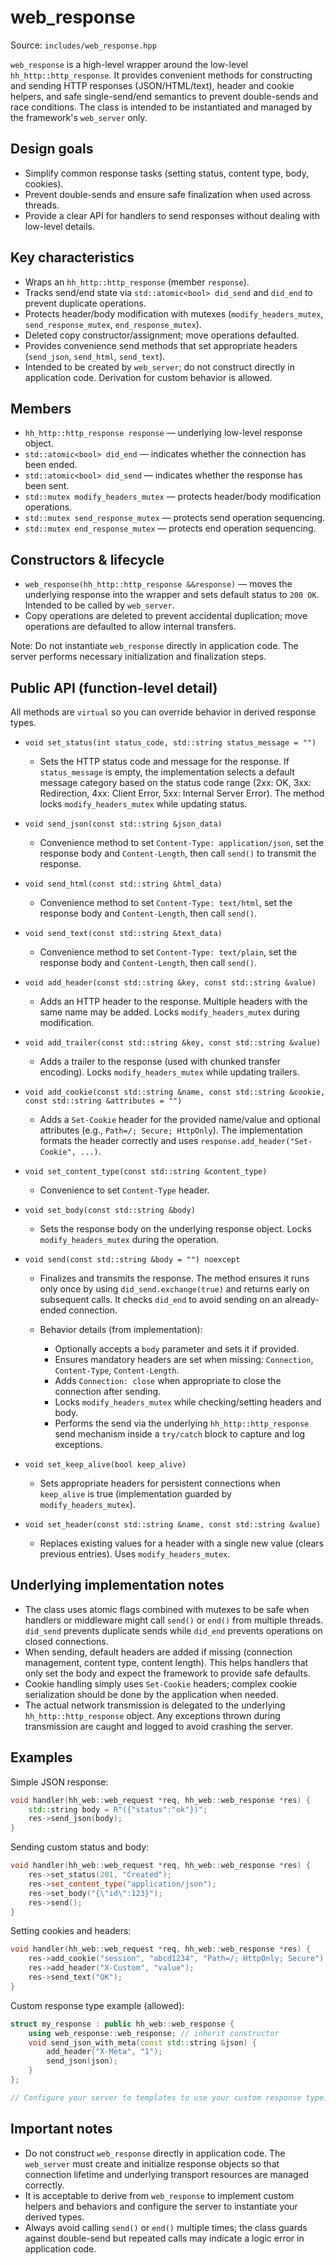 # web_response

Source: `includes/web_response.hpp`

`web_response` is a high-level wrapper around the low-level `hh_http::http_response`. It provides convenient methods for constructing and sending HTTP responses (JSON/HTML/text), header and cookie helpers, and safe single-send/end semantics to prevent double-sends and race conditions. The class is intended to be instantiated and managed by the framework's `web_server` only.

## Design goals

- Simplify common response tasks (setting status, content type, body, cookies).
- Prevent double-sends and ensure safe finalization when used across threads.
- Provide a clear API for handlers to send responses without dealing with low-level details.

## Key characteristics

- Wraps an `hh_http::http_response` (member `response`).
- Tracks send/end state via `std::atomic<bool> did_send` and `did_end` to prevent duplicate operations.
- Protects header/body modification with mutexes (`modify_headers_mutex`, `send_response_mutex`, `end_response_mutex`).
- Deleted copy constructor/assignment; move operations defaulted.
- Provides convenience send methods that set appropriate headers (`send_json`, `send_html`, `send_text`).
- Intended to be created by `web_server`; do not construct directly in application code. Derivation for custom behavior is allowed.

## Members

- `hh_http::http_response response` — underlying low-level response object.
- `std::atomic<bool> did_end` — indicates whether the connection has been ended.
- `std::atomic<bool> did_send` — indicates whether the response has been sent.
- `std::mutex modify_headers_mutex` — protects header/body modification operations.
- `std::mutex send_response_mutex` — protects send operation sequencing.
- `std::mutex end_response_mutex` — protects end operation sequencing.

## Constructors & lifecycle

- `web_response(hh_http::http_response &&response)` — moves the underlying response into the wrapper and sets default status to `200 OK`. Intended to be called by `web_server`.
- Copy operations are deleted to prevent accidental duplication; move operations are defaulted to allow internal transfers.

Note: Do not instantiate `web_response` directly in application code. The server performs necessary initialization and finalization steps.

## Public API (function-level detail)

All methods are `virtual` so you can override behavior in derived response types.

- `void set_status(int status_code, std::string status_message = "")`

  - Sets the HTTP status code and message for the response. If `status_message` is empty, the implementation selects a default message category based on the status code range (2xx: OK, 3xx: Redirection, 4xx: Client Error, 5xx: Internal Server Error). The method locks `modify_headers_mutex` while updating status.

- `void send_json(const std::string &json_data)`

  - Convenience method to set `Content-Type: application/json`, set the response body and `Content-Length`, then call `send()` to transmit the response.

- `void send_html(const std::string &html_data)`

  - Convenience method to set `Content-Type: text/html`, set the response body and `Content-Length`, then call `send()`.

- `void send_text(const std::string &text_data)`

  - Convenience method to set `Content-Type: text/plain`, set the response body and `Content-Length`, then call `send()`.

- `void add_header(const std::string &key, const std::string &value)`

  - Adds an HTTP header to the response. Multiple headers with the same name may be added. Locks `modify_headers_mutex` during modification.

- `void add_trailer(const std::string &key, const std::string &value)`

  - Adds a trailer to the response (used with chunked transfer encoding). Locks `modify_headers_mutex` while updating trailers.

- `void add_cookie(const std::string &name, const std::string &cookie, const std::string &attributes = "")`

  - Adds a `Set-Cookie` header for the provided name/value and optional attributes (e.g., `Path=/; Secure; HttpOnly`). The implementation formats the header correctly and uses `response.add_header("Set-Cookie", ...)`.

- `void set_content_type(const std::string &content_type)`

  - Convenience to set `Content-Type` header.

- `void set_body(const std::string &body)`

  - Sets the response body on the underlying response object. Locks `modify_headers_mutex` during the operation.

- `void send(const std::string &body = "") noexcept`

  - Finalizes and transmits the response. The method ensures it runs only once by using `did_send.exchange(true)` and returns early on subsequent calls. It checks `did_end` to avoid sending on an already-ended connection.

  - Behavior details (from implementation):
    - Optionally accepts a `body` parameter and sets it if provided.
    - Ensures mandatory headers are set when missing: `Connection`, `Content-Type`, `Content-Length`.
    - Adds `Connection: close` when appropriate to close the connection after sending.
    - Locks `modify_headers_mutex` while checking/setting headers and body.
    - Performs the send via the underlying `hh_http::http_response` send mechanism inside a `try/catch` block to capture and log exceptions.

- `void set_keep_alive(bool keep_alive)`

  - Sets appropriate headers for persistent connections when `keep_alive` is true (implementation guarded by `modify_headers_mutex`).

- `void set_header(const std::string &name, const std::string &value)`
  - Replaces existing values for a header with a single new value (clears previous entries). Uses `modify_headers_mutex`.

## Underlying implementation notes

- The class uses atomic flags combined with mutexes to be safe when handlers or middleware might call `send()` or `end()` from multiple threads. `did_send` prevents duplicate sends while `did_end` prevents operations on closed connections.
- When sending, default headers are added if missing (connection management, content type, content length). This helps handlers that only set the body and expect the framework to provide safe defaults.
- Cookie handling simply uses `Set-Cookie` headers; complex cookie serialization should be done by the application when needed.
- The actual network transmission is delegated to the underlying `hh_http::http_response` object. Any exceptions thrown during transmission are caught and logged to avoid crashing the server.

## Examples

Simple JSON response:

```cpp
void handler(hh_web::web_request *req, hh_web::web_response *res) {
    std::string body = R"({"status":"ok"})";
    res->send_json(body);
}
```

Sending custom status and body:

```cpp
void handler(hh_web::web_request *req, hh_web::web_response *res) {
    res->set_status(201, "Created");
    res->set_content_type("application/json");
    res->set_body("{\"id\":123}");
    res->send();
}
```

Setting cookies and headers:

```cpp
void handler(hh_web::web_request *req, hh_web::web_response *res) {
    res->add_cookie("session", "abcd1234", "Path=/; HttpOnly; Secure");
    res->add_header("X-Custom", "value");
    res->send_text("OK");
}
```

Custom response type example (allowed):

```cpp
struct my_response : public hh_web::web_response {
    using web_response::web_response; // inherit constructor
    void send_json_with_meta(const std::string &json) {
        add_header("X-Meta", "1");
        send_json(json);
    }
};

// Configure your server to templates to use your custom response type.
```

## Important notes

- Do not construct `web_response` directly in application code. The `web_server` must create and initialize response objects so that connection lifetime and underlying transport resources are managed correctly.
- It is acceptable to derive from `web_response` to implement custom helpers and behaviors and configure the server to instantiate your derived types.
- Always avoid calling `send()` or `end()` multiple times; the class guards against double-send but repeated calls may indicate a logic error in application code.
